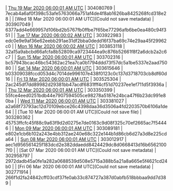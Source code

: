 | [Thu 19 Mar 2020 06:00:01 AM UTC](https://transfer.sh/uzkmf/dashninja-dbdump-20200319070001.tar.bz2) | 304080769 | 7ecab4a6af0f398c53afe5763066a751af4de4f8ab1626ba8425268fcd318e28 | 
| [Wed 18 Mar 2020 06:00:01 AM UTC](Could not save metadata) | 303907049 | 6377add4e669957d106bd2b5767fb0ffbe7f65be77296afb6be0ea480c94f351 | 
| [Tue 17 Mar 2020 06:00:02 AM UTC](https://transfer.sh/xiiav/dashninja-dbdump-20200317070002.tar.bz2) | 303922983 | edc0e9e9af36e62eebb291ae31df2bba0dedd16f37ba69c74e29aa45f29962c0 | 
| [Mon 16 Mar 2020 06:00:02 AM UTC]() | 303853118 | 32a15a9abcbd66afcfa8b52809ca9723444ea9c876b52661f8f2a6dcb2a2c6c7 | 
| [Sun 15 Mar 2020 06:00:01 AM UTC](https://transfer.sh/15l2EW/dashninja-dbdump-20200315070001.tar.bz2) | 303702316 | bc57943bcac46bc54362ac21ea7ca0b1794ddd73f57dc5a1be5337e2aad75080 | 
| [Sat 14 Mar 2020 06:00:01 AM UTC](https://transfer.sh/CHq7C/dashninja-dbdump-20200314070001.tar.bz2) | 303615646 | b03309038fccd053d4c7014de996107e438f0123c0c137d3718703cb8df60d16 | 
| [Fri 13 Mar 2020 06:00:01 AM UTC](https://transfer.sh/U6TqW/dashninja-dbdump-20200313070001.tar.bz2) | 303525304 | 2ac245df7dd89982d29381bb47acdf6831fff4cf51d70237ee1ef711d5f3936a | 
| [Thu 12 Mar 2020 06:00:01 AM UTC](https://transfer.sh/345ba/dashninja-dbdump-20200312070001.tar.bz2) | 303350399 | 55fce4eed0251bdb44e7907594505ce98278a5187e24bca47f6b23dc991e80ba | 
| [Wed 11 Mar 2020 06:00:01 AM UTC](https://transfer.sh/SHPJA/dashninja-dbdump-20200311070001.tar.bz2) | 303381027 | a2a68f73793ac12d70109ebce26c4398daa36d3506a4fd2203570b6106a1de64 | 
| [Tue 10 Mar 2020 06:00:01 AM UTC](Could not save file) | 303280362 | 45753ffcfc45f88c9a63f9d2d0275e7de0163c9d08f325c70ef2665ac7f54446 | 
| [Mon 09 Mar 2020 06:00:01 AM UTC](https://transfer.sh/OPhMK/dashninja-dbdump-20200309070001.tar.bz2) | 303089181 | e802e1cb6b102a243e4bb312ae240e68c322e144b1d86cb6d27a3d8e225cda64 | 
| [Sun 08 Mar 2020 06:00:01 AM UTC](https://transfer.sh/3YEMj/dashninja-dbdump-20200308070001.tar.bz2) | 303012917 | aec1d956561425f183dcd2e382ddaedd8424429dc8d0668413d16b65621007f0 | 
| [Sat 07 Mar 2020 06:00:01 AM UTC](Could not save metadata) | 302958797 | 2972dadb45a0fe1a282a0688539d508e5715a388b5a21a8a665e5f4621cd24b0 | 
| [Fri 06 Mar 2020 06:00:01 AM UTC](Could not save metadata) | 302771914 | 266f1d2fa24842cff03cdf37fe0ab33c874727a387d0abfb518bbbaa9dd7d389 | 
